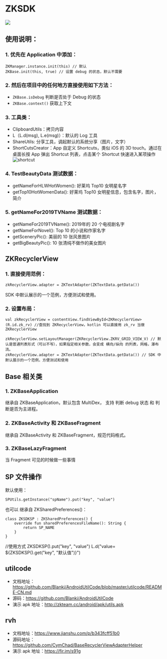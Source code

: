 # ZKSDK

[![](https://jitpack.io/v/ZhuoKeTeam/ZKSDK.svg)](https://jitpack.io/#ZhuoKeTeam/ZKSDK)


## 使用说明：

### 1. 优先在 Application 中添加：

```
ZKManager.instance.init(this) // 默认
ZKBase.init(this, true) // 设置 debug 的状态，默认不需要
```

### 2. 然后在项目中的任何地方直接使用如下方法：

- `ZKBase.isDebug`  判断是否处于 Debug 的状态
- `ZKBase.context()`  获取上下文

### 3. 工具类：

- ClipboardUtils：拷贝内容
- L（L.d(msg), L.e(msg)）：默认的 Log 工具
- ShareUtils: 分享工具，调起默认的系统分享（图片，文字）
- ShortCutsCreator：App 自定义 Shortcuts，类似 iOS 的 3D touch。通过在桌面长按 App 弹出 Shortcut 列表，点击某个 Shortcut 快速进入某项操作![shortcut](https://www.trinea.cn/wp-content/uploads/2016/11/android-shortcut.png)

### 4. TestBeautyData 测试数据：
- getNameForHLWHotWomen(): 好莱坞 Top10 女明星名字
- getTop10HotWomenData(): 好莱坞 Top10 女明星信息，包含名字，图片，简介

### 5. getNameFor2019TVName 测试数据：

- getNameFor2019TVName(): 2019年的 20 个电视剧名字
- getNameForNovel(): Top 10 的小说和作家名字
- getSceneryPic(): 美丽的 10 张风景图片
- getBigBeautyPic(): 10 张清纯不做作的美女图片

## ZKRecyclerView

### 1. 直接使用范例：

```
zkRecyclerView.adapter = ZKTextAdapter(ZKTextData.getData())
```

SDK 中默认展示的一个范例，方便测试和使用。

### 2. 设置布局：
```
val zkRecyclerView = contentView.findViewById<ZKRecyclerView>(R.id.zk_rv) //查找到 ZKRecyclerView，kotlin 可以直接用 zk_rv 当做 ZKRecyclerView

zkRecyclerView.setLayoutManager(ZKRecyclerView.ZKRV_GRID_VIEW_V) // 默认是普通列表形式（可以不写），如果指定相关参数，会变成 横向/纵向 的列表，网格，瀑布流。
zkRecyclerView.adapter = ZKTextAdapter(ZKTextData.getData()) // SDK 中默认展示的一个范例，方便测试和使用
```

## Base 相关类

### 1. ZKBaseApplication

继承自 ZKBaseApplication，默认包含 MultiDex， 支持 判断 debug 状态 和 判断是否为主进程。

### 2. ZKBaseActivity 和 ZKBaseFragment 

继承自 ZKBaseActivity 和 ZKBaseFragment，规范代码格式。

### 3. ZKBaseLazyFragment

当 Fragment 可见的时候做一些事情

## SP 文件操作

默认使用：
```
SPUtils.getInstance("spName").put("key", "value")
```
也可以 继承自 ZKSharedPreferences()：
```
class ZKSDKSP : ZKSharedPreferences() {
    override fun sharedPreferencesFileName(): String {
        return SP_NAME
    }
}

```

//使用方式
ZKSDKSP().put("key", "value")
L.d("value= ${ZKSDKSP().get("key", "默认值")}")

## utilcode

- 文档地址：https://github.com/Blankj/AndroidUtilCode/blob/master/utilcode/README-CN.md
- 源码：https://github.com/Blankj/AndroidUtilCode
- 演示 apk 地址：http://zkteam.cc/android/apk/utils.apk

## rvh

- 文档地址：https://www.jianshu.com/p/b343fcff51b0
- 源码地址：https://github.com/CymChad/BaseRecyclerViewAdapterHelper
- 演示 apk 地址：https://fir.im/s91g

